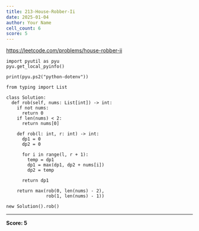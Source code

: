 ```yaml
---
title: 213-House-Robber-Ii
date: 2025-01-04
author: Your Name
cell_count: 6
score: 5
---
```


https://leetcode.com/problems/house-robber-ii


```
import pyutil as pyu
pyu.get_local_pyinfo()
```


```
print(pyu.ps2("python-dotenv"))
```


```
from typing import List
```


```
class Solution:
  def rob(self, nums: List[int]) -> int:
    if not nums:
      return 0
    if len(nums) < 2:
      return nums[0]

    def rob(l: int, r: int) -> int:
      dp1 = 0
      dp2 = 0

      for i in range(l, r + 1):
        temp = dp1
        dp1 = max(dp1, dp2 + nums[i])
        dp2 = temp

      return dp1

    return max(rob(0, len(nums) - 2),
               rob(1, len(nums) - 1))
```


```
new Solution().rob()
```


---
**Score: 5**